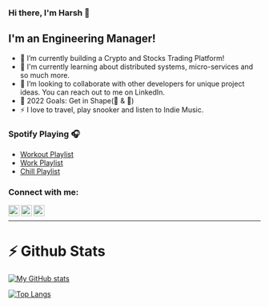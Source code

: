 ### Hi there, I'm Harsh 👋

## I'm an Engineering Manager!

- 🔭 I’m currently building a Crypto and Stocks Trading Platform!
- 🥅 I'm currently learning about distributed systems, micro-services and so much more.
- 👯 I’m looking to collaborate with other developers for unique project ideas. You can reach out to me on LinkedIn.
- 🥅 2022 Goals: Get in Shape(💪 & 🧠)
- ⚡ I love to travel, play snooker and listen to Indie Music.

### Spotify Playing 🎧
 - [Workout Playlist](https://open.spotify.com/playlist/1psd1uZKqe3yiaSceW5gG1?si=2b21ed194ee545d0)
 - [Work Playlist](https://open.spotify.com/playlist/52TDw43S9ozDpG6QmyJwNk?si=065158e6681a49c0)
 - [Chill Playlist](https://open.spotify.com/playlist/6uZKUkQh0LLH3Rogrf4Jgw?si=6e3c1d75fc8449f9)

### Connect with me:

[<img align="left" alt="twitter | Twitter" width="22px" src="https://cdn.jsdelivr.net/npm/simple-icons@v3/icons/twitter.svg" />][twitter]
[<img align="left" alt="linkedin | LinkedIn" width="22px" src="https://cdn.jsdelivr.net/npm/simple-icons@v3/icons/linkedin.svg" />][linkedin]
[<img align="left" alt="instagram | Instagram" width="22px" src="https://cdn.jsdelivr.net/npm/simple-icons@v3/icons/instagram.svg" />][instagram]

<br />

---

# :zap: Github Stats

[![My GitHub stats](https://github-readme-stats.vercel.app/api?username=harshsavasil&show_icons=true&count_private=true)](https://github.com/harshsavasil/github-readme-stats)

[![Top Langs](https://github-readme-stats.vercel.app/api/top-langs/?username=harshsavasil&layout=compact)](https://github.com/harshsavasil/github-readme-stats)

[twitter]: https://twitter.com/harshsavasil
[instagram]: https://instagram.com/harshsavasil
[linkedin]: https://www.linkedin.com/in/harsh-gupta-199357102/
